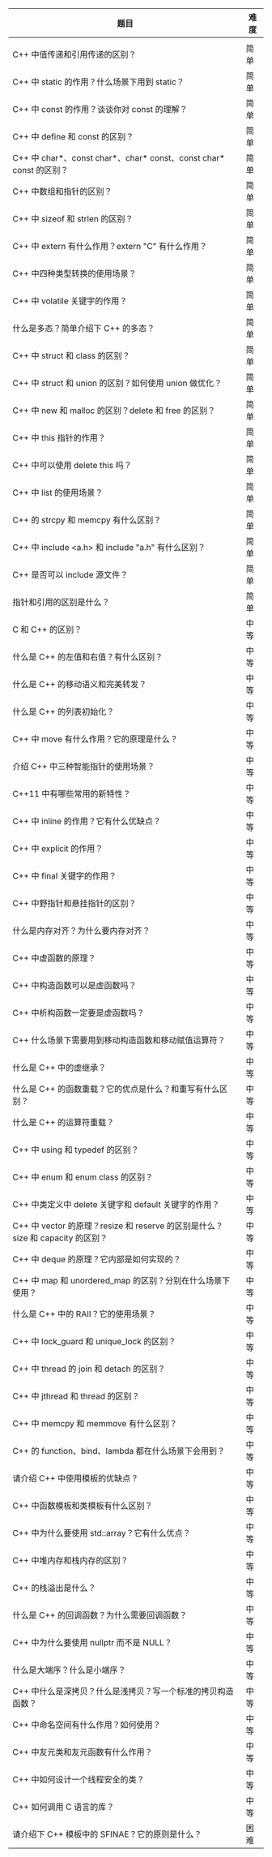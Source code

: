  

| 题目                                                         | 难度 |
| ------------------------------------------------------------ | ---- |
|                                                              |      |
| C++ 中值传递和引用传递的区别？                               | 简单 |
| C++ 中 static 的作用？什么场景下用到 static？                | 简单 |
| C++ 中 const 的作用？谈谈你对 const 的理解？                 | 简单 |
| C++ 中 define 和 const 的区别？                              | 简单 |
| C++ 中 char*、const char*、char* const、const char* const 的区别？ | 简单 |
| C++ 中数组和指针的区别？                                     | 简单 |
| C++ 中 sizeof 和 strlen 的区别？                             | 简单 |
| C++ 中 extern 有什么作用？extern "C" 有什么作用？            | 简单 |
| C++ 中四种类型转换的使用场景？                               | 简单 |
| C++ 中 volatile 关键字的作用？                               | 简单 |
| 什么是多态？简单介绍下 C++ 的多态？                          | 简单 |
| C++ 中 struct 和 class 的区别？                              | 简单 |
| C++ 中 struct 和 union 的区别？如何使用 union 做优化？       | 简单 |
| C++ 中 new 和 malloc 的区别？delete 和 free 的区别？         | 简单 |
| C++ 中 this 指针的作用？                                     | 简单 |
| C++ 中可以使用 delete this 吗？                              | 简单 |
| C++ 中 list 的使用场景？                                     | 简单 |
| C++ 的 strcpy 和 memcpy 有什么区别？                         | 简单 |
| C++ 中 include <a.h> 和 include "a.h" 有什么区别？           | 简单 |
| C++ 是否可以 include 源文件？                                | 简单 |
| 指针和引用的区别是什么？                                     | 简单 |
| C 和 C++ 的区别？                                            | 中等 |
| 什么是 C++ 的左值和右值？有什么区别？                        | 中等 |
| 什么是 C++ 的移动语义和完美转发？                            | 中等 |
| 什么是 C++ 的列表初始化？                                    | 中等 |
| C++ 中 move 有什么作用？它的原理是什么？                     | 中等 |
| 介绍 C++ 中三种智能指针的使用场景？                          | 中等 |
| C++11 中有哪些常用的新特性？                                 | 中等 |
| C++ 中 inline 的作用？它有什么优缺点？                       | 中等 |
| C++ 中 explicit 的作用？                                     | 中等 |
| C++ 中 final 关键字的作用？                                  | 中等 |
| C++ 中野指针和悬挂指针的区别？                               | 中等 |
| 什么是内存对齐？为什么要内存对齐？                           | 中等 |
| C++ 中虚函数的原理？                                         | 中等 |
| C++ 中构造函数可以是虚函数吗？                               | 中等 |
| C++ 中析构函数一定要是虚函数吗？                             | 中等 |
| C++ 什么场景下需要用到移动构造函数和移动赋值运算符？         | 中等 |
| 什么是 C++ 中的虚继承？                                      | 中等 |
| 什么是 C++ 的函数重载？它的优点是什么？和重写有什么区别？    | 中等 |
| 什么是 C++ 的运算符重载？                                    | 中等 |
| C++ 中 using 和 typedef 的区别？                             | 中等 |
| C++ 中 enum 和 enum class 的区别？                           | 中等 |
| C++ 中类定义中 delete 关键字和 default 关键字的作用？        | 中等 |
| C++ 中 vector 的原理？resize 和 reserve 的区别是什么？size 和 capacity 的区别？ | 中等 |
| C++ 中 deque 的原理？它内部是如何实现的？                    | 中等 |
| C++ 中 map 和 unordered_map 的区别？分别在什么场景下使用？   | 中等 |
| 什么是 C++ 中的 RAII？它的使用场景？                         | 中等 |
| C++ 中 lock_guard 和 unique_lock 的区别？                    | 中等 |
| C++ 中 thread 的 join 和 detach 的区别？                     | 中等 |
| C++ 中 jthread 和 thread 的区别？                            | 中等 |
| C++ 中 memcpy 和 memmove 有什么区别？                        | 中等 |
| C++ 的 function、bind、lambda 都在什么场景下会用到？         | 中等 |
| 请介绍 C++ 中使用模板的优缺点？                              | 中等 |
| C++ 中函数模板和类模板有什么区别？                           | 中等 |
| C++ 中为什么要使用 std::array？它有什么优点？                | 中等 |
| C++ 中堆内存和栈内存的区别？                                 | 中等 |
| C++ 的栈溢出是什么？                                         | 中等 |
| 什么是 C++ 的回调函数？为什么需要回调函数？                  | 中等 |
| C++ 中为什么要使用 nullptr 而不是 NULL？                     | 中等 |
| 什么是大端序？什么是小端序？                                 | 中等 |
| C++ 中什么是深拷贝？什么是浅拷贝？写一个标准的拷贝构造函数？ | 中等 |
| C++ 中命名空间有什么作用？如何使用？                         | 中等 |
| C++ 中友元类和友元函数有什么作用？                           | 中等 |
| C++ 中如何设计一个线程安全的类？                             | 中等 |
| C++ 如何调用 C 语言的库？                                    | 中等 |
| 请介绍下 C++ 模板中的 SFINAE？它的原则是什么？               | 困难 |
